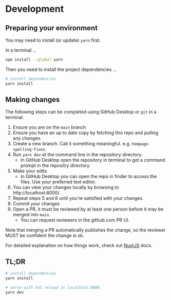 # Development

## Preparing your environment

You may need to install (or update) `yarn` first.

In a terminal ...

```bash
npm install --global yarn
```

Then you need to install the project dependencies ...

```bash
# install dependencies
yarn install
```
## Making changes

The following steps can be completed using GitHub Desktop or `git` in a terminal.

1. Ensure you are on the `main` branch 
2. Ensure you have an up to date copy by fetching this repo and pulling any changes.
3. Create a new branch. Call it something meaningful. e.g. `hompage-spelling-fixes`.
4. Run `yarn dev` at the command line in the repository directory.
   * In GitHub Desktop open the repository in terminal to get a command prompt in the repositry directory.
5. Make your edits
   * In GitHub Desktop you can open the repo in finder to access the files. Use your preferred text editor.
6. You can view your changes locally by browsing to http://localhost:8000/.
7. Repeat steps 5 and 6 until you're satisfied with your changes.
8. Commit your changes
9. Open a PR, it must be reviewed by at least one person before it may be merged into `main`.
   * You can request reviewers in the github.com PR UI.

Note that merging a PR automatically publishes the change, so the reviewer MUST be confident the change is ok.

For detailed explanation on how things work, check out [NuxtJS](https://nuxtjs.org) docs.
## TL;DR

```bash
# install dependencies
yarn install
```

```bash
# serve with hot reload at localhost:8000
yarn dev
